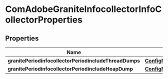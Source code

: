 
# ComAdobeGraniteInfocollectorInfoCollectorProperties

## Properties
Name | Type | Description | Notes
------------ | ------------- | ------------- | -------------
**granitePeriodinfocollectorPeriodincludeThreadDumps** | [**ConfigNodePropertyBoolean**](ConfigNodePropertyBoolean.md) |  |  [optional]
**granitePeriodinfocollectorPeriodincludeHeapDump** | [**ConfigNodePropertyBoolean**](ConfigNodePropertyBoolean.md) |  |  [optional]



